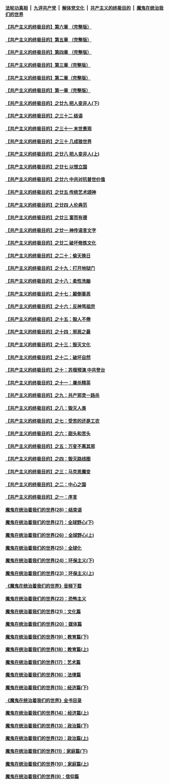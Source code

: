 

####  [法轮功真相](../../../../basic/blob/master/README.md?t=04161530) &nbsp;|&nbsp; [九评共产党](../../../../9ping.md/blob/master/README.md?t=04161530) &nbsp;|&nbsp; [解体党文化](../../../../jtdwh.md/blob/master/README.md?t=04161530)  &nbsp;|&nbsp; [共产主义的终极目的](../../../../gczydzjmd.md/blob/master/README.md?t=04161530) &nbsp;|&nbsp; [魔鬼在统治我们的世界](../../../../mgztzwmdsj.md/blob/master/README.md?t=04161530) 

#### [【共产主义的终极目的】第六章 （完整版）](../pages/nsc422/n11428913.md?t=04161530) 

#### [【共产主义的终极目的】第五章 （完整版）](../pages/nsc422/n11428912.md?t=04161530) 

#### [【共产主义的终极目的】第四章 （完整版）](../pages/nsc422/n11428907.md?t=04161530) 

#### [【共产主义的终极目的】第三章（完整版）](../pages/nsc422/n11428848.md?t=04161530) 

#### [【共产主义的终极目的】第二章（完整版）](../pages/nsc422/n11428831.md?t=04161530) 

#### [【共产主义的终极目的】第一章（完整版）](../pages/nsc422/n11417651.md?t=04161530) 

#### [【共产主义的终极目的】之廿九 把人变非人(下)](../pages/nsc422/n11344140.md?t=04161530) 

#### [【共产主义的终极目的】之三十二 结语](../pages/nsc422/n11360535.md?t=04161530) 

#### [【共产主义的终极目的】之三十一 末世景观](../pages/nsc422/n11351129.md?t=04161530) 

#### [【共产主义的终极目的】之三十 几成狼世界](../pages/nsc422/n11348280.md?t=04161530) 

#### [【共产主义的终极目的】之廿八 把人变非人(上)](../pages/nsc422/n11340492.md?t=04161530) 

#### [【共产主义的终极目的】之廿七 以恨立国](../pages/nsc422/n11336944.md?t=04161530) 

#### [【共产主义的终极目的】之廿六 中共对抗普世价值](../pages/nsc422/n11324785.md?t=04161530) 

#### [【共产主义的终极目的】之廿五 传统艺术颂神](../pages/nsc422/n11296396.md?t=04161530) 

#### [【共产主义的终极目的】之廿四 人伦典范](../pages/nsc422/n11296397.md?t=04161530) 

#### [【共产主义的终极目的】之廿三 富而有德](../pages/nsc422/n11283598.md?t=04161530) 

#### [【共产主义的终极目的】之廿一 神传语言文字](../pages/nsc422/n11263265.md?t=04161530) 

#### [【共产主义的终极目的】之廿二 破坏修炼文化](../pages/nsc422/n11245728.md?t=04161530) 

#### [【共产主义的终极目的】之二十：偷天换日](../pages/nsc422/n11238846.md?t=04161530) 

#### [【共产主义的终极目的】之十九：打开地狱门](../pages/nsc422/n11206376.md?t=04161530) 

#### [【共产主义的终极目的】之十八：柔性洗脑](../pages/nsc422/n11199994.md?t=04161530) 

#### [【共产主义的终极目的】之十七：颠倒善恶](../pages/nsc422/n11179782.md?t=04161530) 

#### [【共产主义的终极目的】之十六：反神骂祖宗](../pages/nsc422/n11166798.md?t=04161530) 

#### [【共产主义的终极目的】之十五：毁人不倦](../pages/nsc422/n11166792.md?t=04161530) 

#### [【共产主义的终极目的】之十四：邪恶之最](../pages/nsc422/n11150249.md?t=04161530) 

#### [【共产主义的终极目的】之十三：毁灭文化](../pages/nsc422/n11135227.md?t=04161530) 

#### [【共产主义的终极目的】之十二：破坏自然](../pages/nsc422/n11135214.md?t=04161530) 

#### [【共产主义的终极目的】之十：苏俄预演 中共登台](../pages/nsc422/n11118424.md?t=04161530) 

#### [【共产主义的终极目的】之十一：屠杀精英](../pages/nsc422/n11118442.md?t=04161530) 

#### [【共产主义的终极目的】之九：共产邪灵一路杀](../pages/nsc422/n11114139.md?t=04161530) 

#### [【共产主义的终极目的】之八：毁灭人类](../pages/nsc422/n11108503.md?t=04161530) 

#### [【共产主义的终极目的】之七：受苦的还是工农](../pages/nsc422/n11101809.md?t=04161530) 

#### [【共产主义的终极目的】之六：甜头和苦头](../pages/nsc422/n11096971.md?t=04161530) 

#### [【共产主义的终极目的】之五：万变不离其邪](../pages/nsc422/n11091285.md?t=04161530) 

#### [【共产主义的终极目的】之四：毁灭路线图](../pages/nsc422/n11086284.md?t=04161530) 

#### [【共产主义的终极目的】之三：马克思魔变](../pages/nsc422/n11061941.md?t=04161530) 

#### [【共产主义的终极目的】之二：中心之国](../pages/nsc422/n11047728.md?t=04161530) 

#### [【共产主义的终极目的】之一：序言](../pages/nsc422/n11086077.md?t=04161530) 

#### [魔鬼在统治着我们的世界(28)：结束语](../pages/nsc422/n10936246.md?t=04161530) 

#### [魔鬼在统治着我们的世界(27)：全球野心(下)](../pages/nsc422/n10928319.md?t=04161530) 

#### [魔鬼在统治着我们的世界(26)：全球野心(上)](../pages/nsc422/n10900318.md?t=04161530) 

#### [魔鬼在统治着我们的世界(25)：全球化](../pages/nsc422/n10788205.md?t=04161530) 

#### [魔鬼在统治着我们的世界(24)：环保主义(下)](../pages/nsc422/n10695307.md?t=04161530) 

#### [魔鬼在统治着我们的世界(23)：环保主义(上)](../pages/nsc422/n10688613.md?t=04161530) 

#### [《魔鬼在统治着我们的世界》音频下载](../pages/nsc422/n10635553.md?t=04161530) 

#### [魔鬼在统治着我们的世界(22)：恐怖主义](../pages/nsc422/n10614727.md?t=04161530) 

#### [魔鬼在统治着我们的世界(21)：文化篇](../pages/nsc422/n10597706.md?t=04161530) 

#### [魔鬼在统治着我们的世界(20)：媒体篇](../pages/nsc422/n10586579.md?t=04161530) 

#### [魔鬼在统治着我们的世界(19)：教育篇(下)](../pages/nsc422/n10564808.md?t=04161530) 

#### [魔鬼在统治着我们的世界(18)：教育篇(上)](../pages/nsc422/n10526970.md?t=04161530) 

#### [魔鬼在统治着我们的世界(17)：艺术篇](../pages/nsc422/n10499093.md?t=04161530) 

#### [魔鬼在统治着我们的世界(16)：法律篇](../pages/nsc422/n10485969.md?t=04161530) 

#### [魔鬼在统治着我们的世界(15)：经济篇(下)](../pages/nsc422/n10469975.md?t=04161530) 

#### [《魔鬼在统治着我们的世界》全书目录](../pages/nsc422/n10464261.md?t=04161530) 

#### [魔鬼在统治着我们的世界(14)：经济篇(上)](../pages/nsc422/n10457370.md?t=04161530) 

#### [魔鬼在统治着我们的世界(13)：政治篇(下)](../pages/nsc422/n10448270.md?t=04161530) 

#### [魔鬼在统治着我们的世界(12)：政治篇(上)](../pages/nsc422/n10444576.md?t=04161530) 

#### [魔鬼在统治着我们的世界(11)：家庭篇(下)](../pages/nsc422/n10440961.md?t=04161530) 

#### [魔鬼在统治着我们的世界(10)：家庭篇(上)](../pages/nsc422/n10435448.md?t=04161530) 

#### [魔鬼在统治着我们的世界(9)：信仰篇](../pages/nsc422/n10432159.md?t=04161530) 

